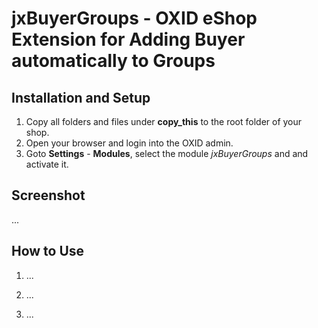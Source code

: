 # jxBuyerGroups - OXID eShop Extension for Adding Buyer automatically to Groups



## Installation and Setup
1. Copy all folders and files under **copy\_this** to the root folder of your shop.
2. Open your browser and login into the OXID admin.
3. Goto **Settings** - **Modules**, select the module _jxBuyerGroups_ and and activate it.

## Screenshot

...


## How to Use

1. ...

2. ...

3. ...

